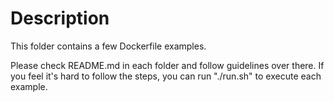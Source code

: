 # Description

This folder contains a few Dockerfile examples.

Please check README.md in each folder and follow guidelines over there. If you feel it's hard to follow the steps, you can run "./run.sh" to execute each example.

